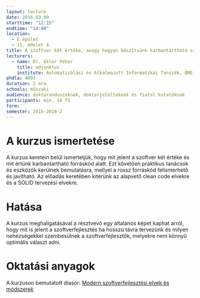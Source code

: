 ```yaml
---
layout: lecture
date: 2016.03.09
starttime: "12:15"
endtime: "14:00"
location:
  - E épület
  - 11. emelet 4.
title: A szoftver két értéke, avagy hogyan készítsünk karbantartható szoftvert
lecturers:
  - name: Dr. Ekler Péter
    title: adjunktus
    institute: Automatizálási és Alkalmazott Informatikai Tanszék, BME Villamosmérnöki és Informatikai Kar
phdla: 4093
duration: 2 óra
schools: műszaki
audience: doktoranduszoknak, doktorjelölteknek és fiatal kutatóknak
participants: min. 10 fő
form:
semester: 2015-2016-2
---
```


# A kurzus ismertetése

A kurzus keretein belül ismertetjük, hogy mit jelent a szoftver két értéke és mit értünk karbantartható forráskód alatt. Ezt követően praktikus tanácsok és eszközök kerülnek bemutatásra, mellyel a rossz forráskód felismerhető és javítható. Az előadás keretében kitérünk az alapvető clean code elvekre és a SOLID tervezési elvekre.

# Hatása

A kurzus meghallgatásával a résztvevő egy általános képet kaphat arról, hogy mit is jelent a szoftverfejlesztés ha hosszú távra tervezünk és milyen nehézségekkel szembesülnek a szoftverfejlesztők, melyekre nem könnyű optimális választ adni.

# Oktatási anyagok

A kurzuson bemutatott diasor: [Modern szoftverfejlesztési elvek és módszerek](/assets/szoftverfejlesztesi-elvek-clean-code.pdf)
